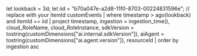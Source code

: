 let lookback = 3d;
let iid = "b70a047e-a2d8-11f0-8703-00224831596e"; // replace with your itemId
customEvents
| where timestamp > ago(lookback) and itemId == iid
| project
    timestamp,
    ingestion = ingestion_time(),
    cloud_RoleName,
    cloud_RoleInstance,
    sdkVersion = tostring(customDimensions["ai.internal.sdkVersion"]),
    aiAgent = tostring(customDimensions["ai.agent.version"]),
    resourceId
| order by ingestion asc